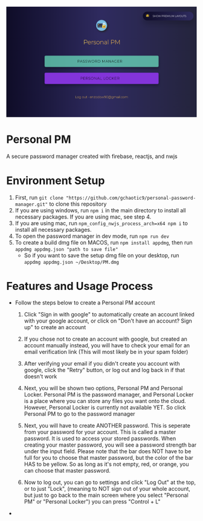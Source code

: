 ![What is this](Sample.png)
# Personal PM

A secure password manager created with firebase, reactjs, and nwjs

# Environment Setup

1. First, run `git clone "https://github.com/gchaotic9/personal-password-manager.git"` to clone this repository
2. If you are using windows, run `npm i` in the main directory to install all necessary packages. If you are using mac, see step 4.
3. If you are using mac, run `npm_config_nwjs_process_arch=x64 npm i` to install all necessary packages.
4. To open the password manager in dev mode, run `npm run dev`
5. To create a build dmg file on MACOS, run `npm install appdmg`, then run `appdmg appdmg.json "path to save file"`
    - So if you want to save the setup dmg file on your desktop, run `appdmg appdmg.json ~/Desktop/PM.dmg`

# Features and Usage Process
- Follow the steps below to create a Personal PM account
    1. Click "Sign in with google" to automatically create an account linked with your google account,
    or click on "Don't have an account? Sign up" to create an account

    2. If you chose not to create an account with google, but created an account manually instead, you will have to check your email for an email verification link (This will most likely be in your spam folder)
    
    3. After verifying your email if you didn't create you account with google, click the "Retry" button, or log out and log back in if that doesn't work

    4. Next, you will be shown two options, Personal PM and Personal Locker. Personal PM is the password manager, and Personal Locker is a place where you can store any files you want onto the cloud. However, Personal Locker is currently not available YET. So click Personal PM to go to the password manager

    5. Next, you will have to create ANOTHER password. This is seperate from your password for your account.
    This is called a master password. It is used to access your stored passwords. When creating your
    master password, you will see a password strength bar under the input field. Please note that the bar
    does NOT have to be full for you to choose that master password, but the color of the bar HAS to be yellow.
    So as long as it's not empty, red, or orange, you can choose that master password.

    6. Now to log out, you can go to settings and click "Log Out" at the top, or to just "Lock", (meaning to NOT sign out of your whole account, but just to go back to the main screen where you select "Personal PM" or "Personal Locker") you can press "Control + L"

- 
